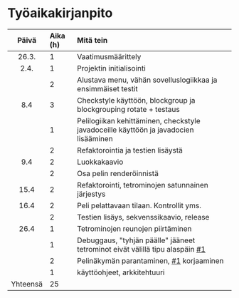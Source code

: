 # Työaikakirjanpito

| Päivä | Aika (h) | Mitä tein  |
| :----:|:-----| :-----|
| 26.3. | 1    | Vaatimusmäärittely |
| 2.4. | 1    | Projektin initialisointi |
| | 2    | Alustava menu, vähän sovelluslogiikkaa ja ensimmäiset testit  |
| 8.4 | 3    | Checkstyle käyttöön, blockgroup ja blockgrouping rotate + testaus  |
|  | 1    | Pelilogiikan kehittäminen, checkstyle javadoceille käyttöön ja javadocien lisääminen  |
|  | 2    | Refaktorointia ja testien lisäystä  |
| 9.4 | 2    | Luokkakaavio  |
|  | 2    | Osa pelin renderöinnistä  |
| 15.4 | 2    | Refaktorointi, tetrominojen satunnainen järjestys  |
| 16.4 | 2    | Peli pelattavaan tilaan. Kontrollit yms.  |
|  | 2    | Testien lisäys, sekvenssikaavio, release  |
| 26.4 | 1    | Tetrominojen reunojen piirtäminen  |
|  | 1    | Debuggaus, "tyhjän päälle" jääneet tetrominot eivät välillä tipu alaspäin [#1](https://github.com/FINDarkside/ot-harjoitustyo/issues/1)  |
|  | 2    | Pelinäkymän parantaminen, [#1](https://github.com/FINDarkside/ot-harjoitustyo/issues/1) korjaaminen  |
|  | 1    | käyttöohjeet, arkkitehtuuri  |
| Yhteensä   | 25   | | 
